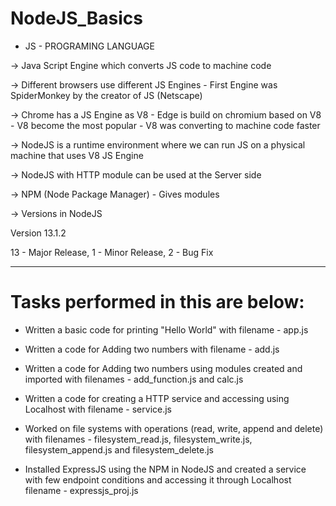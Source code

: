# NodeJS_Basics

- JS - PROGRAMING LANGUAGE

-> Java Script Engine which converts JS code to machine code 

-> Different browsers use different JS Engines - First Engine was SpiderMonkey by the creator of JS (Netscape)

-> Chrome has a JS Engine as V8 - Edge is build on chromium based on V8 - V8 become the most popular - V8 was converting to machine code faster 

-> NodeJS is a runtime environment where we can run JS on a physical machine that uses V8 JS Engine

-> NodeJS with HTTP module can be used at the Server side

-> NPM (Node Package Manager) - Gives modules 

-> Versions in NodeJS

Version 13.1.2

13 - Major Release, 1 - Minor Release, 2 - Bug Fix 

---

# Tasks performed in this are below:

- Written a basic code for printing "Hello World" with filename - app.js

- Written a code for Adding two numbers with filename - add.js

- Written a code for Adding two numbers using modules created and imported with filenames - add_function.js and calc.js

- Written a code for  creating a HTTP service and accessing using Localhost with filename - service.js

- Worked on file systems with operations (read, write, append and delete) with filenames - filesystem_read.js, filesystem_write.js, filesystem_append.js and filesystem_delete.js

- Installed ExpressJS using the NPM in NodeJS and created a service with few endpoint conditions and accessing it through Localhost filename - expressjs_proj.js
 
